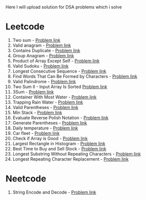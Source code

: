 Here I will upload solution for DSA problems which i solve

# Leetcode

1. Two sum - [Problem link](https://leetcode.com/problems/two-sum/description/)
2. Valid anagram - [Problem link](https://leetcode.com/problems/valid-anagram/)
3. Contains Duplicate - [Problem link](https://leetcode.com/problems/contains-duplicate/)
4. Group Anagram - [Problem link](https://leetcode.com/problems/group-anagrams/)
5. Product of Array Except Self - [Problem link](https://leetcode.com/problems/group-anagrams/)
6. Valid Sudoku - [Problem link](https://leetcode.com/problems/valid-sudoku/description/)
7. Longest Consecutive Sequence - [Problem link](https://leetcode.com/problems/longest-consecutive-sequence/description/)
8. Find Words That Can Be Formed by Characters - [Problem link](https://leetcode.com/problems/find-words-that-can-be-formed-by-characters/)
9. Valid Palindrome - [Problem link](https://leetcode.com/problems/valid-palindrome/description/)
10. Two Sum II - Input Array Is Sorted [Problem link](https://leetcode.com/problems/two-sum-ii-input-array-is-sorted/description/)
11. 3Sum - [Problem link](https://leetcode.com/problems/3sum/description/)
12. Container With Most Water - [Problem link](https://leetcode.com/problems/container-with-most-water/description/)
13. Trapping Rain Water - [Problem link](https://leetcode.com/problems/trapping-rain-water/description/)
14. Valid Parentheses - [Problem link](https://leetcode.com/problems/valid-parentheses/description/)
15. Min Stack - [Problem link](https://leetcode.com/problems/min-stack/description/)
16. Evaluate Reverse Polish Notation - [Problem link](https://leetcode.com/problems/evaluate-reverse-polish-notation/)
17. Generate Parentheses - [Problem link](https://leetcode.com/problems/generate-parentheses/description/)
18. Daily temperature - [Problem link](https://leetcode.com/problems/daily-temperatures/description/)
19. Car fleet - [Problem link](https://leetcode.com/problems/car-fleet/description/)
20. Check if Array is Good - [Problem link](https://leetcode.com/problems/check-if-array-is-good/description/)
21. Largest Rectangle in Histogram - [Problem link](https://leetcode.com/problems/largest-rectangle-in-histogram/description/)
22. Best Time to Buy and Sell Stock - [Problem link](https://leetcode.com/problems/best-time-to-buy-and-sell-stock/description/)
23. Longest Substring Without Repeating Characters - [Problem link](https://leetcode.com/problems/longest-substring-without-repeating-characters/description/)
24. Longest Repeating Character Replacement - [Problem link](https://leetcode.com/problems/longest-repeating-character-replacement/description/)

# Neetcode

1. String Encode and Decode - [Problem link](https://neetcode.io/problems/string-encode-and-decode)
